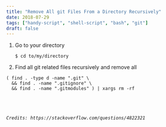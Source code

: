 ```yaml
---
title: "Remove All git Files From a Directory Recursively"
date: 2018-07-29
tags: ["handy-script", "shell-script", "bash", "git"]
draft: false
---
```


1. Go to your directory

    `$ cd to/my/directory`

2. Find all git related files recursively and remove all

```
( find . -type d -name ".git" \
  && find . -name ".gitignore" \
  && find . -name ".gitmodules" ) | xargs rm -rf
```

<br/><br/><br/>
*```Credits: https://stackoverflow.com/questions/4822321```*
